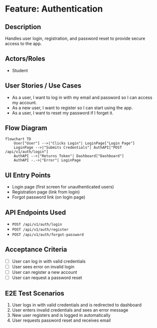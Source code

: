 # Feature: Authentication

## Description
Handles user login, registration, and password reset to provide secure access to the app.

## Actors/Roles
- Student

## User Stories / Use Cases
- As a user, I want to log in with my email and password so I can access my account.
- As a new user, I want to register so I can start using the app.
- As a user, I want to reset my password if I forget it.

## Flow Diagram
```mermaid
flowchart TD
    User["User"] -->|"Clicks Login"| LoginPage["Login Page"]
    LoginPage -->|"Submits Credentials"| AuthAPI["POST /api/v1/auth/login"]
    AuthAPI -->|"Returns Token"| Dashboard["Dashboard"]
    AuthAPI -.->|"Error"| LoginPage
```

## UI Entry Points
- Login page (first screen for unauthenticated users)
- Registration page (link from login)
- Forgot password link (on login page)

## API Endpoints Used
- `POST /api/v1/auth/login`
- `POST /api/v1/auth/register`
- `POST /api/v1/auth/forgot-password`

## Acceptance Criteria
- [ ] User can log in with valid credentials
- [ ] User sees error on invalid login
- [ ] User can register a new account
- [ ] User can request a password reset

## E2E Test Scenarios
1. User logs in with valid credentials and is redirected to dashboard
2. User enters invalid credentials and sees an error message
3. New user registers and is logged in automatically
4. User requests password reset and receives email 